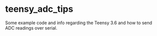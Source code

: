 # teensy_adc_tips
Some example code and info regarding the Teensy 3.6 and how to send ADC readings over serial.
